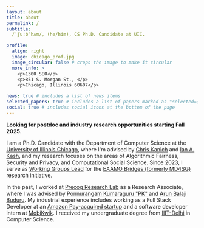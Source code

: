 ```yaml
---
layout: about
title: about
permalink: /
subtitle: 
  /ˈʃuːbˈhʌm/, (he/him), CS Ph.D. Candidate at UIC.

profile:
  align: right
  image: chicago_prof.jpg
  image_circular: false # crops the image to make it circular
  more_info: >
    <p>1300 SEO</p>
    <p>851 S. Morgan St., </p>
    <p>Chicago, Illinois 60607</p>

news: true # includes a list of news items
selected_papers: true # includes a list of papers marked as "selected={true}"
social: true # includes social icons at the bottom of the page
---
```


**Looking for postdoc and industry research opportunities starting Fall 2025.**

I am a Ph.D. Candidate with the Department of Computer Science at the [University of Illinois Chicago](https://cs.uic.edu/), where I'm advised by [Chris Kanich](https://www.cs.uic.edu/~ckanich/) and [Ian A. Kash](https://www.cs.uic.edu/~iankash/), and my research focuses on the areas of Algorithmic Fairness, Security and Privacy, and Computational Social Science. Since 2023, I serve as [Working Groups Lead](https://www.eaamo.org/about#65d9a4a3ab1f485a36bf1265) for the [EAAMO Bridges (formerly MD4SG)](https://bridges.eaamo.org/) research initiative.

In the past, I worked at [Precog Research Lab](https://precog.iiit.ac.in/) as a Research Associate, where I was advised by [Ponnurangam Kumaraguru "PK"](https://twitter.com/ponguru) and [Arun Balaji Buduru](http://faculty.iiitd.ac.in/~arunb/). My industrial experience includes working as a Full Stack Developer at an [Amazon Pay-acquired startup](https://www.linkedin.com/company/tapzo/) and a software developer intern at [MobiKwik](https://www.mobikwik.com/). I received my undergraduate degree from [IIIT-Delhi](https://www.iiitd.ac.in/) in Computer Science.


<!-- Write your biography here. Tell the world about yourself. Link to your favorite [subreddit](http://reddit.com). You can put a picture in, too. The code is already in, just name your picture `prof_pic.jpg` and put it in the `img/` folder.

Put your address / P.O. box / other info right below your picture. You can also disable any of these elements by editing `profile` property of the YAML header of your `_pages/about.md`. Edit `_bibliography/papers.bib` and Jekyll will render your [publications page](/al-folio/publications/) automatically.

Link to your social media connections, too. This theme is set up to use [Font Awesome icons](https://fontawesome.com/) and [Academicons](https://jpswalsh.github.io/academicons/), like the ones below. Add your Facebook, Twitter, LinkedIn, Google Scholar, or just disable all of them. -->
